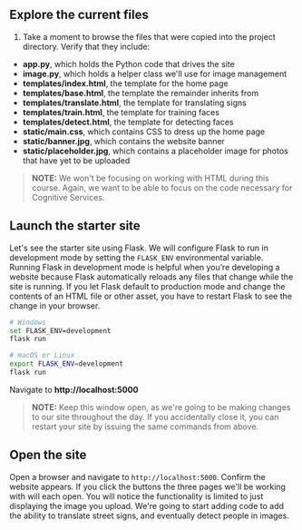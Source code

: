 ## Explore the current files

1. Take a moment to browse the files that were copied into the project directory. Verify that they include:

- **app.py**, which holds the Python code that drives the site
- **image.py**, which holds a helper class we'll use for image management
- **templates/index.html**, the template for the home page
- **templates/base.html**, the template the remainder inherits from
- **templates/translate.html**, the template for translating signs
- **templates/train.html**, the template for training faces
- **templates/detect.html**, the template for detecting faces
- **static/main.css**, which contains CSS to dress up the home page
- **static/banner.jpg**, which contains the website banner
- **static/placeholder.jpg**, which contains a placeholder image for photos that have yet to be uploaded

> **NOTE:** We won't be focusing on working with HTML during this course. Again, we want to be able to focus on the code necessary for Cognitive Services.

## Launch the starter site

Let's see the starter site using Flask. We will configure Flask to run in development mode by setting the `FLASK_ENV` environmental variable. Running Flask in development mode is helpful when you’re developing a website because Flask automatically reloads any files that change while the site is running. If you let Flask default to production mode and change the contents of an HTML file or other asset, you have to restart Flask to see the change in your browser.

``` bash
# Windows
set FLASK_ENV=development
flask run

# macOS or Linux
export FLASK_ENV=development
flask run
```

Navigate to **http://localhost:5000**

> **NOTE:** Keep this window open, as we're going to be making changes to our site throughout the day. If you accidentally close it, you can restart your site by issuing the same commands from above.

## Open the site

Open a browser and navigate to `http://localhost:5000`. Confirm the website appears. If you click the buttons the three pages we'll be working with will each open. You will notice the functionality is limited to just displaying the image you upload. We're going to start adding code to add the ability to translate street signs, and eventually detect people in images.
